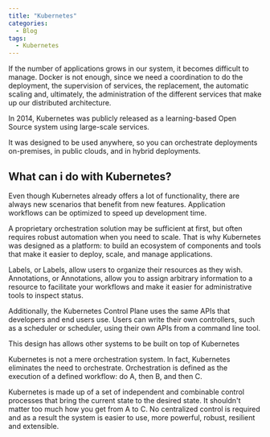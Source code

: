 ```yaml
---
title: "Kubernetes"
categories:
  - Blog
tags:
  - Kubernetes
---
```


If the number of applications grows in our system, it becomes difficult to manage. Docker is not enough, since we need a coordination to do the deployment, the supervision of services, the replacement, the automatic scaling and, ultimately, the administration of the different services that make up our distributed architecture.

In 2014, Kubernetes was publicly released as a learning-based Open Source system using large-scale services.

It was designed to be used anywhere, so you can orchestrate deployments on-premises, in public clouds, and in hybrid deployments.

<h2>What can i do with Kubernetes?</h2>

Even though Kubernetes already offers a lot of functionality, there are always new scenarios that benefit from new features. Application workflows can be optimized to speed up development time. 

A proprietary orchestration solution may be sufficient at first, but often requires robust automation when you need to scale. That is why Kubernetes was designed as a platform: to build an ecosystem of components and tools that make it easier to deploy, scale, and manage applications.

Labels, or Labels, allow users to organize their resources as they wish. Annotations, or Annotations, allow you to assign arbitrary information to a resource to facilitate your workflows and make it easier for administrative tools to inspect status.

Additionally, the Kubernetes Control Plane uses the same APIs that developers and end users use. Users can write their own controllers, such as a scheduler or scheduler, using their own APIs from a command line tool.

This design has allows other systems to be built on top of Kubernetes

Kubernetes is not a mere orchestration system. In fact, Kubernetes eliminates the need to orchestrate. Orchestration is defined as the execution of a defined workflow: do A, then B, and then C.

Kubernetes is made up of a set of independent and combinable control processes that bring the current state to the desired state. It shouldn't matter too much how you get from A to C. No centralized control is required and as a result the system is easier to use, more powerful, robust, resilient and extensible.